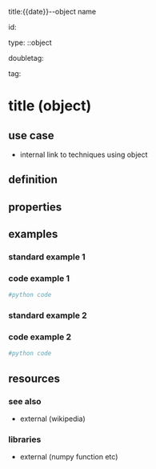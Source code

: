 <objects are for reference in solution notes>


title:{{date}}--object name

id:

type: ::object

doubletag:

tag: 

# title (object)

## use case 
- internal link to techniques using object 


## definition 


## properties 

## examples 
### standard example 1 



### code example 1
```Python 
#python code
```

### standard example 2



### code example 2
```Python 
#python code
```


## resources
### see also 
- external (wikipedia)
### libraries 
- external (numpy function etc)







